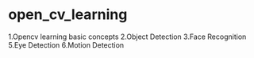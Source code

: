 # open_cv_learning
1.Opencv learning basic concepts
2.Object Detection
3.Face Recognition
5.Eye Detection
6.Motion Detection
